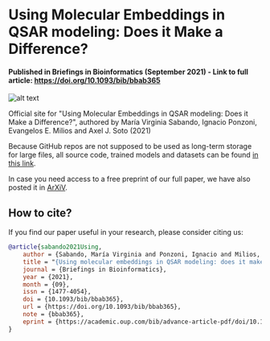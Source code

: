 # Using Molecular Embeddings in QSAR modeling: Does it Make a Difference? #

#### Published in Briefings in Bioinformatics (September 2021) - Link to full article: https://doi.org/10.1093/bib/bbab365 ####

![alt text](https://github.com/VirginiaSabando/UnMolEmb/blob/master/Molemb_teaser.jpeg)

Official site for "Using Molecular Embeddings in QSAR modeling: Does it Make a Difference?", authored by María Virginia Sabando, Ignacio Ponzoni, Evangelos E. Milios and Axel J. Soto (2021)

Because GitHub repos are not supposed to be used as long-term storage for large files, all source code, trained models and datasets can be found [in this link](https://csunseduar-my.sharepoint.com/:f:/g/personal/virginia_sabando_cs_uns_edu_ar/EjUkG4X2A31EgJ0Aj0EjveYBMcooO8mKIpQoHquoQtdUhw). 

In case you need access to a free preprint of our full paper, we have also posted it in [ArXiV](https://arxiv.org/abs/2104.02604).

## How to cite? ##

If you find our paper useful in your research, please consider citing us:

```bibtex
@article{sabando2021Using,
    author = {Sabando, María Virginia and Ponzoni, Ignacio and Milios, Evangelos E and Soto, Axel J},
    title = "{Using molecular embeddings in QSAR modeling: does it make a difference?}",
    journal = {Briefings in Bioinformatics},
    year = {2021},
    month = {09},
    issn = {1477-4054},
    doi = {10.1093/bib/bbab365},
    url = {https://doi.org/10.1093/bib/bbab365},
    note = {bbab365},
    eprint = {https://academic.oup.com/bib/advance-article-pdf/doi/10.1093/bib/bbab365/40327544/bbab365.pdf},
}



```
